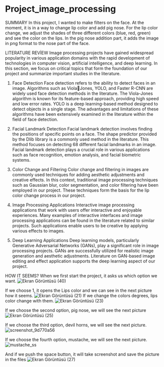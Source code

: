 # Project_image_processing
SUMMARY
In this project, I wanted to make filters on the face. At the moment, it is in a way to change lip color and add pig nose. For the lip color change, we adjust the shades of three different colors (blue, red, green) and see the color on the lips. In the pig nose addition part, it adds the image in png format to the nose part of the face.

LITERATURE REVİEW
Image processing projects have gained widespread popularity in various application domains with the rapid development of technologies in computer vision, artificial intelligence, and deep learning. In this section, we focus on critical topics that form the foundation of our project and summarize important studies in the literature.

1) Face Detection
Face detection refers to the ability to detect faces in an image. Algorithms such as ViolaJones, YOLO, and Faster R-CNN are widely used face detection methods in the literature. The Viola-Jones algorithm is known for its feature-based approach, providing high speed and low error rates. YOLO is a deep learning-based method designed to detect objects in a single stage. The advantages and limitations of these algorithms have been extensively examined in the literature within the field of face detection.

2) Facial Landmark Detection
Facial landmark detection involves finding the positions of specific points on a face. The shape predictor provided by the Dlib library is a commonly used method in the literature. This method focuses on detecting 68 different facial landmarks in an image. Facial landmark detection plays a crucial role in various applications such as face recognition, emotion analysis, and facial biometric systems.

3) Color Change and Filtering
Color change and filtering in images are commonly used techniques for adding aesthetic adjustments and creative effects. In this context, traditional image processing techniques such as Gaussian blur, color segmentation, and color filtering have been employed in our project. These techniques form the basis for the lip color change process in our project.

4) Image Processing Applications
Interactive image processing applications that work with users offer interactive and enjoyable experiences. Many examples of interactive interfaces and image processing applications can be found in the literature related to similar projects. Such applications enable users to be creative by applying various effects to images.

5) Deep Learning Applications
Deep learning models, particularly Generative Adversarial Networks (GANs), play a significant role in image processing projects. GANs are successfully utilized for realistic image generation and aesthetic adjustments. Literature on GAN-based image editing and effect application supports the deep learning aspect of our project.

HOW IT SEEMS?
When we first start the project, it asks us which option we want.
![Ekran Görüntüsü (40)](https://github.com/omerogut/Project_image_processing/assets/70850081/25b2d36c-a010-47f1-8174-cb3c9dfea60f)

If we choose 1, it opens the Lips color and we can see in the next picture how it seems.
![Ekran Görüntüsü (21)](https://github.com/omerogut/Project_image_processing/assets/70850081/42cccc8a-861a-4e36-a57c-7c0ec7fec406)
If we change the colors degrees, lips color change with them.
![Ekran Görüntüsü (23)](https://github.com/omerogut/Project_image_processing/assets/70850081/7aeb89e3-25ab-417d-bed7-b0fd0ffc5a2c)

If we choose the second option, pig nose, we will see the next picture
![Ekran Görüntüsü (25)](https://github.com/omerogut/Project_image_processing/assets/70850081/2ca3acf3-e7e2-4358-8ab3-e92e106d5fc3)

If we choose the third option, devil horns, we will see the next picture.
![screenshot_9d770a56](https://github.com/omerogut/Project_image_processing/assets/70850081/337eee8b-24a3-4fe8-912e-d0ec4d313b84)

If we choose the fourth option, mustache, we will see the next picture.
![mustache_ss](https://github.com/omerogut/Project_image_processing/assets/70850081/70ddcdee-1fce-4e3a-bd9e-f0c707655d8d)

And if we push the space button, it will take screenshot and save the picture in the files
![Ekran Görüntüsü (27)](https://github.com/omerogut/Project_image_processing/assets/70850081/f92171a0-e309-486f-bcd6-427cba672dc5)








